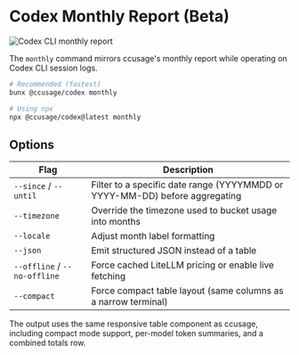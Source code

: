 # Codex Monthly Report (Beta)

![Codex CLI monthly report](/codex-cli.jpeg)

The `monthly` command mirrors ccusage's monthly report while operating on Codex CLI session logs.

```bash
# Recommended (fastest)
bunx @ccusage/codex monthly

# Using npx
npx @ccusage/codex@latest monthly
```

## Options

| Flag | Description |
| --- | --- |
| `--since` / `--until` | Filter to a specific date range (YYYYMMDD or YYYY-MM-DD) before aggregating |
| `--timezone` | Override the timezone used to bucket usage into months |
| `--locale` | Adjust month label formatting |
| `--json` | Emit structured JSON instead of a table |
| `--offline` / `--no-offline` | Force cached LiteLLM pricing or enable live fetching |
| `--compact` | Force compact table layout (same columns as a narrow terminal) |

The output uses the same responsive table component as ccusage, including compact mode support, per-model token summaries, and a combined totals row.
